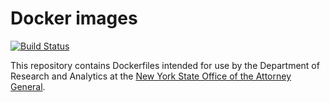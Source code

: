 # Docker images

[![Build Status](https://travis-ci.org/NYAG/dockers.svg)](https://travis-ci.org/NYAG/dockers)

This repository contains Dockerfiles intended for use by the
Department of Research and Analytics at the
[New York State Office of the Attorney General][nyag].

[nyag]: https://ag.ny.gov/
